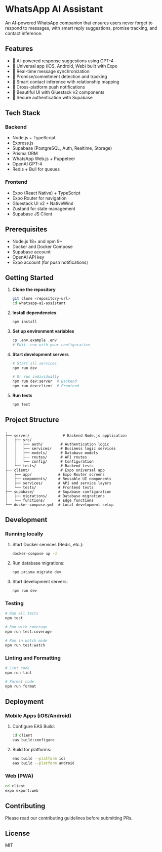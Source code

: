 # WhatsApp AI Assistant

An AI-powered WhatsApp companion that ensures users never forget to respond to messages, with smart reply suggestions, promise tracking, and contact inference.

## Features

- 🤖 AI-powered response suggestions using GPT-4
- 📱 Universal app (iOS, Android, Web) built with Expo
- 💬 Real-time message synchronization
- 🎯 Promise/commitment detection and tracking
- 👥 Smart contact inference with relationship mapping
- 🔔 Cross-platform push notifications
- 🎨 Beautiful UI with Gluestack v2 components
- 🔐 Secure authentication with Supabase

## Tech Stack

### Backend
- Node.js + TypeScript
- Express.js
- Supabase (PostgreSQL, Auth, Realtime, Storage)
- Prisma ORM
- WhatsApp Web.js + Puppeteer
- OpenAI GPT-4
- Redis + Bull for queues

### Frontend
- Expo (React Native) + TypeScript
- Expo Router for navigation
- Gluestack UI v2 + NativeWind
- Zustand for state management
- Supabase JS Client

## Prerequisites

- Node.js 18+ and npm 9+
- Docker and Docker Compose
- Supabase account
- OpenAI API key
- Expo account (for push notifications)

## Getting Started

1. **Clone the repository**
   ```bash
   git clone <repository-url>
   cd whatsapp-ai-assistant
   ```

2. **Install dependencies**
   ```bash
   npm install
   ```

3. **Set up environment variables**
   ```bash
   cp .env.example .env
   # Edit .env with your configuration
   ```

4. **Start development servers**
   ```bash
   # Start all services
   npm run dev
   
   # Or run individually
   npm run dev:server  # Backend
   npm run dev:client  # Frontend
   ```

5. **Run tests**
   ```bash
   npm test
   ```

## Project Structure

```
.
├── server/               # Backend Node.js application
│   ├── src/
│   │   ├── auth/        # Authentication logic
│   │   ├── services/    # Business logic services
│   │   ├── models/      # Database models
│   │   ├── routes/      # API routes
│   │   └── config/      # Configuration
│   └── tests/           # Backend tests
├── client/              # Expo universal app
│   ├── app/            # Expo Router screens
│   ├── components/     # Reusable UI components
│   ├── services/       # API and service layers
│   └── tests/          # Frontend tests
├── supabase/           # Supabase configuration
│   ├── migrations/     # Database migrations
│   └── functions/      # Edge functions
└── docker-compose.yml  # Local development setup
```

## Development

### Running locally

1. Start Docker services (Redis, etc.):
   ```bash
   docker-compose up -d
   ```

2. Run database migrations:
   ```bash
   npx prisma migrate dev
   ```

3. Start development servers:
   ```bash
   npm run dev
   ```

### Testing

```bash
# Run all tests
npm test

# Run with coverage
npm run test:coverage

# Run in watch mode
npm run test:watch
```

### Linting and Formatting

```bash
# Lint code
npm run lint

# Format code
npm run format
```

## Deployment

### Mobile Apps (iOS/Android)

1. Configure EAS Build:
   ```bash
   cd client
   eas build:configure
   ```

2. Build for platforms:
   ```bash
   eas build --platform ios
   eas build --platform android
   ```

### Web (PWA)

```bash
cd client
expo export:web
```

## Contributing

Please read our contributing guidelines before submitting PRs.

## License

MIT